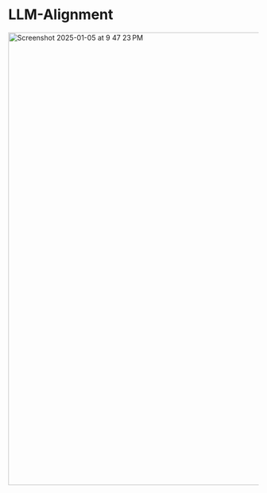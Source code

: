 # LLM-Alignment

<img width="911" alt="Screenshot 2025-01-05 at 9 47 23 PM" src="https://github.com/user-attachments/assets/c4c4f8c8-7b0a-440a-b75c-4815bdf16965" />
